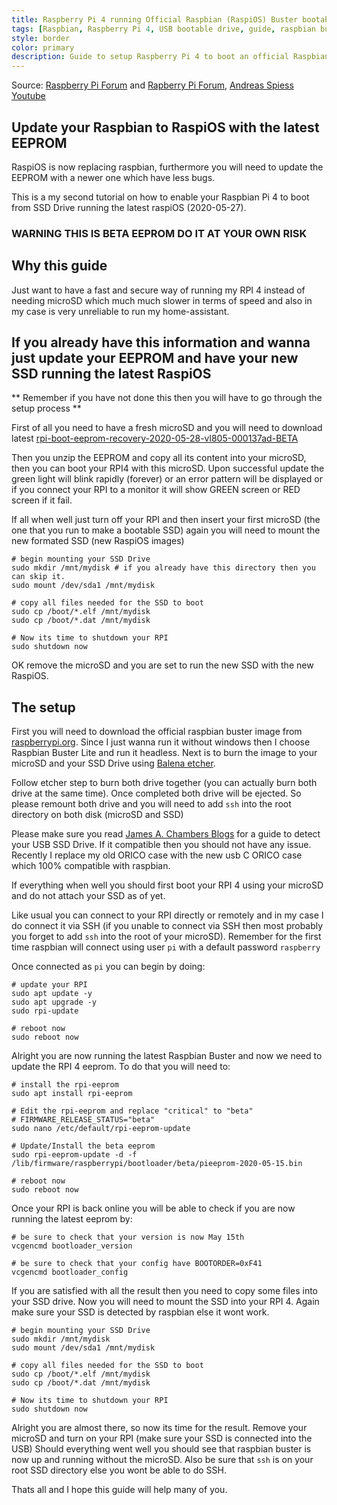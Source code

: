 ```yaml
---
title: Raspberry Pi 4 running Official Raspbian (RaspiOS) Buster bootable guide from USB SSD Drive
tags: [Raspbian, Raspberry Pi 4, USB bootable drive, guide, raspbian buster, latest raspbian, beta eeprom, upgrade, raspiOS]
style: border
color: primary
description: Guide to setup Raspberry Pi 4 to boot an official Raspbian Buster from your USB SSD Driver (currently in beta). Adding update on how to update your Raspbian to RaspiOS with the latest EEPROM.
---
```

Source: [Raspberry Pi Forum](https://www.raspberrypi.org/forums/viewtopic.php?f=63&t=274595) and [Rapberry Pi Forum](https://www.raspberrypi.org/forums/viewtopic.php?f=63&t=275187), [Andreas Spiess Youtube](https://www.youtube.com/watch?v=zVhYvvrGhMU)

## Update your Raspbian to RaspiOS with the latest EEPROM

RaspiOS is now replacing raspbian, furthermore you will need to update the EEPROM with a newer one which have less bugs.

This is a my second tutorial on how to enable your Raspbian Pi 4 to boot from SSD Drive running the latest raspiOS (2020-05-27).

### WARNING THIS IS BETA EEPROM DO IT AT YOUR OWN RISK

## Why this guide

Just want to have a fast and secure way of running my RPI 4 instead of needing microSD which much much slower in terms of speed and also in my case is very unreliable to run my home-assistant.

## If you already have this information and wanna just update your EEPROM and have your new SSD running the latest RaspiOS
** Remember if you have not done this then you will have to go through the setup process **

First of all you need to have a fresh microSD and you will need to download latest [rpi-boot-eeprom-recovery-2020-05-28-vl805-000137ad-BETA](https://github.com/raspberrypi/rpi-eeprom/releases/download/v2020.05.28-137ad/rpi-boot-eeprom-recovery-2020-05-28-vl805-000137ad-BETA.zip)

Then you unzip the EEPROM and copy all its content into your microSD, then you can boot your RPI4 with this microSD. Upon successful update the green light will blink rapidly (forever) or an error pattern will be displayed or if you connect your RPI to a monitor it will show GREEN screen or RED screen if it fail. 

If all when well just turn off your RPI and then insert your first microSD (the one that you run to make a bootable SSD) again you will need to mount the new formated SSD (new RaspiOS images) 

```
# begin mounting your SSD Drive
sudo mkdir /mnt/mydisk # if you already have this directory then you can skip it.
sudo mount /dev/sda1 /mnt/mydisk

# copy all files needed for the SSD to boot
sudo cp /boot/*.elf /mnt/mydisk
sudo cp /boot/*.dat /mnt/mydisk

# Now its time to shutdown your RPI
sudo shutdown now
```

OK remove the microSD and you are set to run the new SSD with the new RaspiOS.


## The setup

First you will need to download the official raspbian buster image from [raspberrypi.org](https://www.raspberrypi.org/downloads/raspbian/). Since I just wanna run it without windows then I choose Raspbian Buster Lite and run it headless. Next is to burn the image to your microSD and your SSD Drive using [Balena etcher](https://www.balena.io/etcher/). 

Follow etcher step to burn both drive together (you can actually burn both drive at the same time). Once completed both drive will be ejected. So please remount both drive and you will need to add `ssh` into the root directory on both disk (microSD and SSD)

Please make sure you read [James A. Chambers Blogs](https://jamesachambers.com/raspberry-pi-4-usb-boot-config-guide-for-ssd-flash-drives/) for a guide to detect your USB SSD Drive. If it compatible then you should not have any issue. Recently I replace my old ORICO case with the new usb C ORICO case which 100% compatible with raspbian.

If everything when well you should first boot your RPI 4 using your microSD and do not attach your SSD as of yet.

Like usual you can connect to your RPI directly or remotely and in my case I do connect it via SSH (if you unable to connect via SSH then most probably you forget to add `ssh` into the root of your microSD). Remember for the first time raspbian will connect using user `pi` with a default password `raspberry`

Once connected as `pi` you can begin by doing:
```
# update your RPI
sudo apt update -y
sudo apt upgrade -y
sudo rpi-update

# reboot now
sudo reboot now
```

Alright you are now running the latest Raspbian Buster and now we need to update the RPI 4 eeprom. To do that you will need to:
```
# install the rpi-eeprom
sudo apt install rpi-eeprom

# Edit the rpi-eeprom and replace "critical" to "beta"
# FIRMWARE_RELEASE_STATUS="beta"
sudo nano /etc/default/rpi-eeprom-update

# Update/Install the beta eeprom 
sudo rpi-eeprom-update -d -f /lib/firmware/raspberrypi/bootloader/beta/pieeprom-2020-05-15.bin

# reboot now
sudo reboot now
```

Once your RPI is back online you will be able to check if you are now running the latest eeprom by:
```
# be sure to check that your version is now May 15th
vcgencmd bootloader_version

# be sure to check that your config have BOOTORDER=0xF41
vcgencmd bootloader_config
```

If you are satisfied with all the result then you need to copy some files into your SSD drive. Now you will need to mount the SSD into your RPI 4. Again make sure your SSD is detected by raspbian else it wont work.

```
# begin mounting your SSD Drive
sudo mkdir /mnt/mydisk
sudo mount /dev/sda1 /mnt/mydisk

# copy all files needed for the SSD to boot
sudo cp /boot/*.elf /mnt/mydisk
sudo cp /boot/*.dat /mnt/mydisk

# Now its time to shutdown your RPI
sudo shutdown now
```

Alright you are almost there, so now its time for the result. Remove your microSD and turn on your RPI (make sure your SSD is connected into the USB) Should everything went well you should see that raspbian buster is now up and running without the microSD. Also be sure that `ssh` is on your root SSD directory else you wont be able to do SSH.

Thats all and I hope this guide will help many of you.